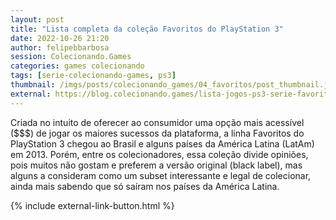 ```yaml
---
layout: post
title: "Lista completa da coleção Favoritos do PlayStation 3"
date: 2022-10-26 21:20
author: felipebbarbosa
session: Colecionando.Games
categories: games colecionando
tags: [serie-colecionando-games, ps3]
thumbnail: /imgs/posts/colecionando_games/04_favoritos/post_thumbnail.jpg
external: https://blog.colecionando.games/lista-jogos-ps3-serie-favoritos/
---
```


Criada no intuito de oferecer ao consumidor uma opção mais acessível ($$$) de jogar os maiores sucessos da plataforma, a linha Favoritos do PlayStation 3 chegou ao Brasil e alguns países da América Latina (LatAm) em 2013. Porém, entre os colecionadores, essa coleção divide opiniões, pois muitos não gostam e preferem a versão original (black label), mas alguns a consideram como um subset interessante e legal de colecionar, ainda mais sabendo que só saíram nos países da América Latina.

<!--more-->

{% include external-link-button.html %}